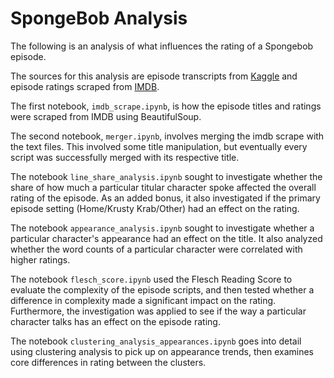 # SpongeBob Analysis
The following is an analysis of what influences the rating of a Spongebob episode.

The sources for this analysis are episode transcripts from [Kaggle](https://www.kaggle.com/datasets/mikhailgaerlan/spongebob-squarepants-completed-transcripts)
and episode ratings scraped from [IMDB](https://www.imdb.com/search/title/?series=tt0206512&sort=release_date,asc&start=1&ref_=adv_nxt).

The first notebook, `imdb_scrape.ipynb`, is how the episode titles and ratings were scraped from IMDB using BeautifulSoup.

The second notebook, `merger.ipynb`, involves merging the imdb scrape with the text files. This involved some title manipulation, but eventually every script was successfully merged with its respective title.

The notebook `line_share_analysis.ipynb` sought to investigate whether the share of how much a particular titular character spoke affected the overall rating of the episode. As an added bonus, it also investigated if the primary episode setting (Home/Krusty Krab/Other) had an effect on the rating.

The notebook `appearance_analysis.ipynb` sought to investigate whether a particular character's appearance had an effect on the title. It also analyzed whether the word counts of a particular character were correlated with higher ratings.

The notebook `flesch_score.ipynb` used the Flesch Reading Score to evaluate the complexity of the episode scripts, and then tested whether a difference in complexity made a significant impact on the rating. Furthermore, the investigation was applied to see if the way a particular character talks has an effect on the episode rating.

The notebook `clustering_analysis_appearances.ipynb` goes into detail using clustering analysis to pick up on appearance trends, then examines core differences in rating between the clusters.
